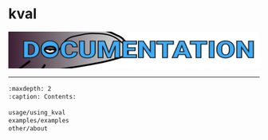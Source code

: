# kval


![image](https://raw.githubusercontent.com/npiocean/kval/master/graphics/kval_banner_text.png)




___



```{toctree}
:maxdepth: 2
:caption: Contents:

usage/using_kval
examples/examples
other/about

```
